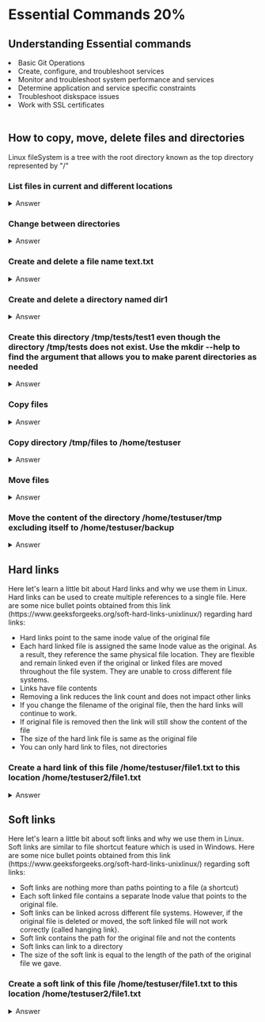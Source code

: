 <h1> Essential Commands 20%</h1>

<h2>Understanding Essential commands</h2>
<li>Basic Git Operations</li>
<li>Create, configure, and troubleshoot services</li>
<li>Monitor and troubleshoot system performance and services</li>
<li>Determine application and service specific constraints</li>
<li>Troubleshoot diskspace issues</li>
<li>Work with SSL certificates</li>
<br>


<h2>How to copy, move, delete files and directories</h2>

<p> Linux fileSystem is a tree with the root directory known as the top directory represented by "/"</p>

<h3>List files in current and different locations</h3>

<details><summary>Answer</summary>

```bash
# current location
ls -la

# different location
ls -l /var/log
```

</details>

<h3> Change between directories</h3>

<details><summary>Answer</summary>

```bash
cd /var/log                 # cd to a absolute path
cd ..                       # take us one directory up (.. is the parent directory of the current location)

```

</details>

<h3> Create and delete a file name text.txt</h3>

<details><summary>Answer</summary>

```bash
touch text.txt              # will create an emtpy file named text.txt
rm -rf text.txt             # removes a file without prompting

```

</details>

<h3> Create and delete a directory named dir1</h3>

<details><summary>Answer</summary>

```bash
mkdir dir1                  # make a directory named dir1
rmdir dir1                  # removes a directory without any children
rm -rf dir1                 # removes a directory recursively
```

</details>

</details>

<h3> Create this directory /tmp/tests/test1 even though the directory /tmp/tests does not exist. Use the mkdir --help to find the argument that allows you to make parent directories as needed</h3>

<details><summary>Answer</summary>

```bash
mkdir --help                # view help for the mkdir command
mkdir -p /tmp/tests/test1   # -p, --parents no error if existing, make parent directories as needed
```

</details>

<h3> Copy files</h3>

<details><summary>Answer</summary>

```bash
cp file1 file2              # copy file1 to file2
cp file1 /home/testuser/    # copy file to /home/testuser/ directory
cp -r dir1 /home/testuser/  # Copies dir1 recursively to /home/testuser/
```

</details>

<h3> Copy directory /tmp/files to /home/testuser</h3>

<details><summary>Answer</summary>

```bash
cp -r /tmp/files /home/testuser/      # notice the -r meaning recursively, this is required when copying directories
```

</details>

<h3> Move files</h3>

<details><summary>Answer</summary>

```bash
mv file1 file2              # will rename file1 to file2
mv file1 /home/testuser/    # will move file1 to /home/testuser/
```

</details>

<h3> Move the content of the directory /home/testuser/tmp excluding itself to /home/testuser/backup </h3>

<details><summary>Answer</summary>

```bash
mv /home/test/tmp/* /home/testuser/backup/
```

</details>


<h2>Hard links</h2>

<p> Here let's learn a little bit about Hard links and why we use them in Linux. Hard links can be used to create multiple references to a single file. Here are some nice bullet points obtained from this link (https://www.geeksforgeeks.org/soft-hard-links-unixlinux/) regarding hard links: 

* Hard links point to the same inode value of the original file
* Each hard linked file is assigned the same Inode value as the original. As a result, they reference the same physical file location. They are flexible and remain linked even if the original or linked files are moved throughout the file system. They are unable to cross different file systems.
* Links have file contents
* Removing a link reduces the link count and does not impact other links
* If you change the filename of the original file, then the hard links will continue to work.
* If original file is removed then the link will still show the content of the file
* The size of the hard link file is same as the original file
* You can only hard link to files, not directories




<h3>Create a hard link of this file /home/testuser/file1.txt to this location /home/testuser2/file1.txt</h3>

<details><summary>Answer</summary>

```bash
stat /home/testuser/file1.txt                           # To view the number of links (currently might be just 1)

ln /home/testuser/file1.txt /home/testuser2/file1.txt   # ln [original filename] [link name]

stat /home/testuser/file1.txt                           # To view the number of links (will now update to show that there are 2 links)
```

</details>

<h2>Soft links</h2>

<p> Here let's learn a little bit about soft links and why we use them in Linux. Soft links are similar to file shortcut feature which is used in Windows. Here are some nice bullet points obtained from this link (https://www.geeksforgeeks.org/soft-hard-links-unixlinux/) regarding soft links: 

* Soft links are nothing more than paths pointing to a file (a shortcut)
* Each soft linked file contains a separate Inode value that points to the original file. 
* Soft links can be linked across different file systems. However, if the original file is deleted or moved, the soft linked file will not work correctly (called hanging link).
* Soft link contains the path for the original file and not the contents
* Soft links can link to a directory
* The size of the soft link is equal to the length of the path of the original file we gave.




<h3>Create a soft link of this file /home/testuser/file1.txt to this location /home/testuser2/file1.txt</h3>

<details><summary>Answer</summary>

```bash

ln -s /home/testuser/file1.txt /home/testuser2/file1.txt    # ln -s [original filename] [link name]


readlink /home/testuser2/file1.txt                          # to read where the link is pointing to
```

</details>